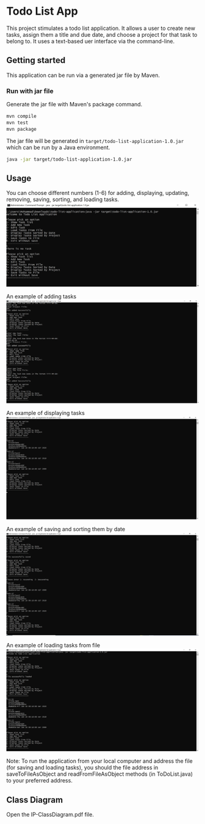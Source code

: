 # Todo List App
This project stimulates a todo list application. It allows a user to create new tasks, assign them a title
and due date, and choose a project for that task to belong to. It uses a text-based uer interface via the 
command-line.

## Getting started
This application can be run via a generated jar file by Maven.

### Run with jar file
Generate the jar file with Maven's package command.
```bash
mvn compile
mvn test
mvn package
```
The jar file will be generated in `target/todo-list-application-1.0.jar` which can be run by a Java environment.
```bash
java -jar target/todo-list-application-1.0.jar
```

## Usage
You can choose different numbers (1-6) for adding, displaying, updating, removing, saving, sorting, and loading tasks.
![FirstRun](screenshots/FirstRun.png)

An example of adding tasks
![AddTasks](screenshots/AddTasks.png)

An example of displaying tasks
![ShowTasks](screenshots/ShowTasks.png)

An example of saving and sorting them by date
![SortTasks](screenshots/SortTasksByDate.png)

An example of loading tasks from file 
![LoadTasks](screenshots/LoadTaskFromFile.png)

Note: To run the application from your local computer and address the file (for saving and loading tasks), you should the file address in
saveToFileAsObject and readFromFileAsObject methods (in ToDoList.java) to your preferred address.

## Class Diagram
Open the IP-ClassDiagram.pdf file.